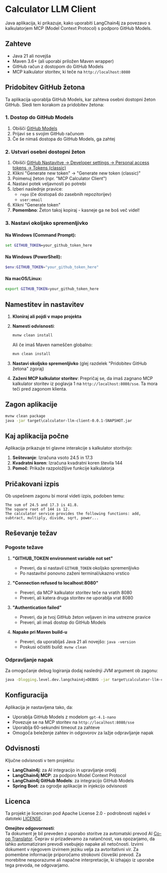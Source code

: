 <!--
CO_OP_TRANSLATOR_METADATA:
{
  "original_hash": "ac2459c0d5cc823922e3d9240a95028c",
  "translation_date": "2025-07-13T19:13:44+00:00",
  "source_file": "03-GettingStarted/03-llm-client/solution/java/README.md",
  "language_code": "sl"
}
-->
# Calculator LLM Client

Java aplikacija, ki prikazuje, kako uporabiti LangChain4j za povezavo s kalkulatorjem MCP (Model Context Protocol) s podporo GitHub Models.

## Zahteve

- Java 21 ali novejša
- Maven 3.6+ (ali uporabi priložen Maven wrapper)
- GitHub račun z dostopom do GitHub Models
- MCP kalkulator storitev, ki teče na `http://localhost:8080`

## Pridobitev GitHub žetona

Ta aplikacija uporablja GitHub Models, kar zahteva osebni dostopni žeton GitHub. Sledi tem korakom za pridobitev žetona:

### 1. Dostop do GitHub Models
1. Obišči [GitHub Models](https://github.com/marketplace/models)
2. Prijavi se s svojim GitHub računom
3. Če še nimaš dostopa do GitHub Models, ga zahtej

### 2. Ustvari osebni dostopni žeton
1. Obišči [GitHub Nastavitve → Developer settings → Personal access tokens → Tokens (classic)](https://github.com/settings/tokens)
2. Klikni "Generate new token" → "Generate new token (classic)"
3. Poimenuj žeton (npr. "MCP Calculator Client")
4. Nastavi potek veljavnosti po potrebi
5. Izberi naslednje pravice:
   - `repo` (če dostopaš do zasebnih repozitorijev)
   - `user:email`
6. Klikni "Generate token"
7. **Pomembno**: Žeton takoj kopiraj - kasneje ga ne boš več videl!

### 3. Nastavi okoljsko spremenljivko

#### Na Windows (Command Prompt):
```cmd
set GITHUB_TOKEN=your_github_token_here
```

#### Na Windows (PowerShell):
```powershell
$env:GITHUB_TOKEN="your_github_token_here"
```

#### Na macOS/Linux:
```bash
export GITHUB_TOKEN=your_github_token_here
```

## Namestitev in nastavitev

1. **Kloniraj ali pojdi v mapo projekta**

2. **Namesti odvisnosti**:
   ```cmd
   mvnw clean install
   ```
   Ali če imaš Maven nameščen globalno:
   ```cmd
   mvn clean install
   ```

3. **Nastavi okoljsko spremenljivko** (glej razdelek "Pridobitev GitHub žetona" zgoraj)

4. **Zaženi MCP kalkulator storitev**:
   Prepričaj se, da imaš zagnano MCP kalkulator storitev iz poglavja 1 na `http://localhost:8080/sse`. Ta mora teči pred zagonom klienta.

## Zagon aplikacije

```cmd
mvnw clean package
java -jar target\calculator-llm-client-0.0.1-SNAPSHOT.jar
```

## Kaj aplikacija počne

Aplikacija prikazuje tri glavne interakcije s kalkulator storitvijo:

1. **Seštevanje**: Izračuna vsoto 24.5 in 17.3
2. **Kvadratni koren**: Izračuna kvadratni koren števila 144
3. **Pomoč**: Prikaže razpoložljive funkcije kalkulatorja

## Pričakovani izpis

Ob uspešnem zagonu bi moral videti izpis, podoben temu:

```
The sum of 24.5 and 17.3 is 41.8.
The square root of 144 is 12.
The calculator service provides the following functions: add, subtract, multiply, divide, sqrt, power...
```

## Reševanje težav

### Pogoste težave

1. **"GITHUB_TOKEN environment variable not set"**
   - Preveri, da si nastavil `GITHUB_TOKEN` okoljsko spremenljivko
   - Po nastavitvi ponovno zaženi terminal/ukazno vrstico

2. **"Connection refused to localhost:8080"**
   - Preveri, da MCP kalkulator storitev teče na vratih 8080
   - Preveri, ali katera druga storitev ne uporablja vrat 8080

3. **"Authentication failed"**
   - Preveri, da je tvoj GitHub žeton veljaven in ima ustrezne pravice
   - Preveri, ali imaš dostop do GitHub Models

4. **Napake pri Maven build-u**
   - Preveri, da uporabljaš Java 21 ali novejšo: `java -version`
   - Poskusi očistiti build: `mvnw clean`

### Odpravljanje napak

Za omogočanje debug logiranja dodaj naslednji JVM argument ob zagonu:
```cmd
java -Dlogging.level.dev.langchain4j=DEBUG -jar target\calculator-llm-client-0.0.1-SNAPSHOT.jar
```

## Konfiguracija

Aplikacija je nastavljena tako, da:
- Uporablja GitHub Models z modelom `gpt-4.1-nano`
- Povezuje se na MCP storitev na `http://localhost:8080/sse`
- Uporablja 60-sekundni timeout za zahteve
- Omogoča beleženje zahtev in odgovorov za lažje odpravljanje napak

## Odvisnosti

Ključne odvisnosti v tem projektu:
- **LangChain4j**: za AI integracijo in upravljanje orodij
- **LangChain4j MCP**: za podporo Model Context Protocol
- **LangChain4j GitHub Models**: za integracijo GitHub Models
- **Spring Boot**: za ogrodje aplikacije in injekcijo odvisnosti

## Licenca

Ta projekt je licenciran pod Apache License 2.0 - podrobnosti najdeš v datoteki [LICENSE](../../../../../../03-GettingStarted/03-llm-client/solution/java/LICENSE).

**Omejitev odgovornosti**:  
Ta dokument je bil preveden z uporabo storitve za avtomatski prevod AI [Co-op Translator](https://github.com/Azure/co-op-translator). Čeprav si prizadevamo za natančnost, vas opozarjamo, da lahko avtomatizirani prevodi vsebujejo napake ali netočnosti. Izvirni dokument v njegovem izvirnem jeziku velja za avtoritativni vir. Za pomembne informacije priporočamo strokovni človeški prevod. Za morebitne nesporazume ali napačne interpretacije, ki izhajajo iz uporabe tega prevoda, ne odgovarjamo.